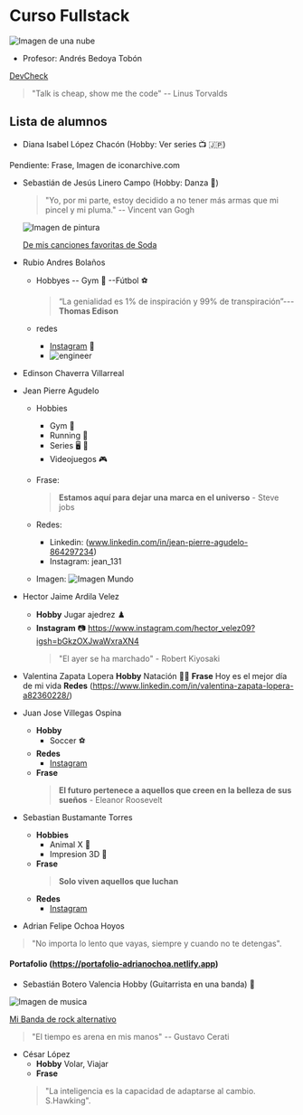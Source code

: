 # Curso Fullstack

![Imagen de una nube](https://icons.iconarchive.com/icons/webalys/kameleon.pics/128/Database-Cloud-icon.png)

- Profesor: Andrés Bedoya Tobón

[DevCheck](https://www.instagram.com/devcheck.co/?hl=es)
> "Talk is cheap, show me the code" -- Linus Torvalds

## Lista de alumnos

- Diana Isabel López Chacón (Hobby: Ver series :tv: :jp:)

Pendiente: Frase, Imagen de iconarchive.com

- Sebastián de Jesús Linero Campo (Hobby: Danza :man_dancing:)
  > "Yo, por mi parte, estoy decidido a no tener más armas que mi pincel y mi pluma." -- Vincent van Gogh

  ![Imagen de pintura](https://icons.iconarchive.com/icons/wwalczyszyn/iwindows/128/Paint-icon.png)
  
  [De mis canciones favoritas de Soda](https://www.youtube.com/watch?v=UPVfQKUHTSc)
- Rubio Andres Bolaños
  -  Hobbyes 
      -- Gym :muscle: 
      --Fútbol :soccer:

      > “La genialidad es 1% de inspiración y 99% de transpiración”---**Thomas Edison**
  - redes
      - [Instagram](https://www.instagram.com/andresco1995/)  :camera_flash:
      - ![engineer](https://icons.iconarchive.com/icons/alecive/flatwoken/256/Apps-Audio-Card-icon.png)
    
- Edinson Chaverra Villarreal
- Jean Pierre Agudelo
    - Hobbies 
      -  Gym :muscle: 
      - Running :runner: 
      - Series :desktop_computer: :crossed_flags:
      - Videojuegos :video_game:

   - Frase: 
     > <b>Estamos aquí para dejar una marca en el universo</b>  - Steve jobs
    - Redes:
        - Linkedin:  (www.linkedin.com/in/jean-pierre-agudelo-864297234)
        - Instagram: jean_131
        
    - Imagen: 
      ![Imagen Mundo](https://icons.iconarchive.com/icons/joker-design/android/128/browser-icon.png)

- Hector Jaime Ardila Velez
    
     - **Hobby** Jugar ajedrez :chess_pawn:
    - **Instagram** :camera: https://www.instagram.com/hector_velez09?igsh=bGkzOXJwaWxraXN4
      > "El ayer se ha marchado" - Robert Kiyosaki
      

- Valentina Zapata Lopera 
   **Hobby** Natación  :swimming_woman:
   **Frase** Hoy es el mejor día de mi vida 
   **Redes** (https://www.linkedin.com/in/valentina-zapata-lopera-a82360228/)
   

- Juan Jose Villegas Ospina
  - **Hobby** 
    - Soccer :soccer:
  - **Redes**
    - [Instagram](https://www.instagram.com/juan_jose_ospina/)
  - **Frase**
    > <b>El futuro pertenece a aquellos que creen en la belleza de sus sueños</b> - Eleanor Roosevelt

- Sebastian Bustamante Torres
    - **Hobbies**
      -  Animal X :muscle: 
      - Impresion 3D :nut_and_bolt:
   - **Frase** 
     > <b> Solo viven aquellos que luchan</b>  
   - **Redes**
        - [Instagram](https://www.instagram.com/sebastian1239/)
- Adrian Felipe Ochoa Hoyos
>"No importa lo lento que vayas, siempre y cuando no te detengas".
#### **Portafolio** (https://portafolio-adrianochoa.netlify.app)

- Sebastián Botero Valencia Hobby (Guitarrista en una banda) :guitar:

![Imagen de musica](https://icons.iconarchive.com/icons/dtafalonso/yosemite-flat/128/Music-icon.png)

[Mi Banda de rock alternativo](https://www.instagram.com/nocturnar.io/) 

> "El tiempo es arena en mis manos" -- Gustavo Cerati

- César López 
   - **Hobby** Volar, Viajar
   - **Frase** 
    > "La inteligencia es la capacidad de adaptarse al cambio. S.Hawking".

   


